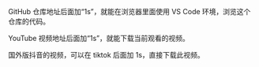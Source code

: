 GitHub 仓库地址后面加“1s”，就能在浏览器里面使用 VS Code 环境，浏览这个仓库的代码。

YouTube 视频地址后面加“1s”，就能下载当前观看的视频。

国外版抖音的视频，可以在 tiktok 后面加 1s，直接下载此视频。